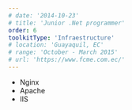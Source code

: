 ```yaml
---
# date: '2014-10-23'
# title: 'Junior .Net programmer'
order: 6
toolkitType: 'Infraestructure'
# location: 'Guayaquil, EC'
# range: 'October - March 2015'
# url: 'https://www.fcme.com.ec/'
---
```


- Nginx
- Apache
- IIS
